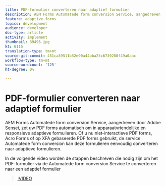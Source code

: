 ```yaml
---
title: PDF-formulier converteren naar adaptief formulier
description: AEM Forms Automatede form conversion Service, aangedreven door Adobe Sensei, zet uw PDF forms automatisch om in apparaatvriendelijke en responsieve adaptieve formulieren. Of u nu niet-interactieve PDF forms, Acro Forms of op XFA gebaseerde PDF forms gebruikt, de service Automatede form conversion kan deze formulieren eenvoudig converteren naar adaptieve formulieren.
feature: adaptive-forms
topics: development
audience: developer
doc-type: article
activity: implement
thumbnail: 39495.jpg
kt: 6115
translation-type: tm+mt
source-git-commit: 451ca39511b52e90a44bba25c6739280f49a0aac
workflow-type: tm+mt
source-wordcount: '125'
ht-degree: 0%

---
```


# PDF-formulier converteren naar adaptief formulier

AEM Forms Automatede form conversion Service, aangedreven door Adobe Sensei, zet uw PDF forms automatisch om in apparaatvriendelijke en responsieve adaptieve formulieren. Of u nu niet-interactieve PDF forms, Acro Forms of op XFA gebaseerde PDF forms gebruikt, de service Automatede form conversion kan deze formulieren eenvoudig converteren naar adaptieve formulieren.

In de volgende video worden de stappen beschreven die nodig zijn om het PDF-formulier via de Automatede form conversion Service te converteren naar een adaptief formulier

>[!VIDEO](https://video.tv.adobe.com/v/39495/?quality=9&learn=on)

